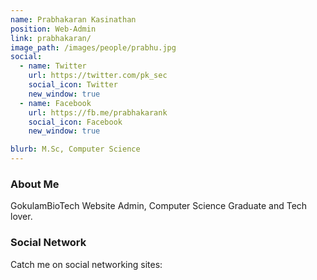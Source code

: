 ```yaml
---
name: Prabhakaran Kasinathan
position: Web-Admin
link: prabhakaran/
image_path: /images/people/prabhu.jpg
social:
  - name: Twitter
    url: https://twitter.com/pk_sec
    social_icon: Twitter
    new_window: true
  - name: Facebook
    url: https://fb.me/prabhakarank
    social_icon: Facebook
    new_window: true    

blurb: M.Sc, Computer Science
---
```

### About Me
GokulamBioTech Website Admin, Computer Science Graduate and Tech lover.

### Social Network
Catch me on social networking sites:
